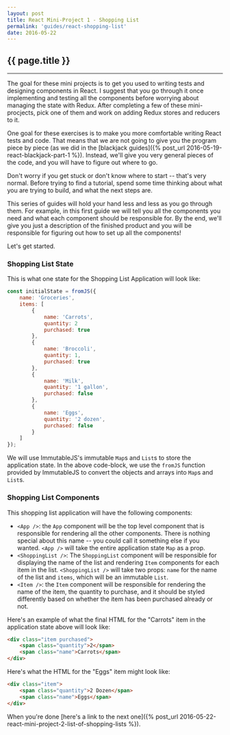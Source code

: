 ```yaml
---
layout: post
title: React Mini-Project 1 - Shopping List
permalink: 'guides/react-shopping-list'
date: 2016-05-22
---
```


## {{ page.title }}

<hr class="left" />

The goal for these mini projects is to get you used to writing tests and designing components in React. I suggest that you go through it once implementing and testing all the components before worrying about managing the state with Redux. After completing a few of these mini-procjects, pick one of them and work on adding Redux stores and reducers to it.

One goal for these exercises is to make you more comfortable writing React tests and code. That means that we are not going to give you the program piece by piece (as we did in the [blackjack guides]({% post_url 2016-05-19-react-blackjack-part-1 %}). Instead, we'll give you very general pieces of the code, and you will have to figure out where to go.

Don't worry if you get stuck or don't know where to start -- that's very normal. Before trying to find a tutorial, spend some time thinking about what you are trying to build, and what the next steps are.

This series of guides will hold your hand less and less as you go through them. For example, in this first guide we will tell you all the components you need and what each component should be responsible for. By the end, we'll give you just a description of the finished product and you will be responsible for figuring out how to set up all the components!

Let's get started.

### Shopping List State

This is what one state for the Shopping List Application will look like:

```js
const initialState = fromJS({
    name: 'Groceries',
    items: [
        {
            name: 'Carrots',
            quantity: 2
            purchased: true
        },
        {
            name: 'Broccoli',
            quantity: 1,
            purchased: true
        },
        {
            name: 'Milk',
            quantity: '1 gallon',
            purchased: false
        },
        {
            name: 'Eggs',
            quantity: '2 dozen',
            purchased: false
        }
    ]
});
```

We will use ImmutableJS's immutable `Map`s and `List`s to store the application state. In the above code-block, we use the `fromJS` function provided by ImmutableJS to convert the objects and arrays into `Map`s and `List`s.

### Shopping List Components

This shopping list application will have the following components:

- `<App />`: the `App` component will be the top level component that is responsible for rendering all the other components. There is nothing special about this name -- you could call it something else if you wanted. `<App />` will take the entire application state `Map` as a prop.
- `<ShoppingList />`: The `ShoppingList` component will be responsible for displaying the name of the list and rendering `Item` components for each item in the list. `<ShoppingList />` will take two props: `name` for the name of the list and `items`, which will be an immutable `List`.
- `<Item />`: the `Item` component will be responsible for rendering the name of the item, the quantity to purchase, and it should be styled differently based on whether the item has been purchased already or not.

Here's an example of what the final HTML for the "Carrots" item in the application state above will look like:

```html
<div class="item purchased">
    <span class="quantity">2</span>
    <span class="name">Carrots</span>
</div>
```

Here's what the HTML for the "Eggs" item might look like:

```html
<div class="item">
    <span class="quantity">2 Dozen</span>
    <span class="name">Eggs</span>
</div>
```

When you're done [here's a link to the next one]({% post_url 2016-05-22-react-mini-project-2-list-of-shopping-lists %}).
